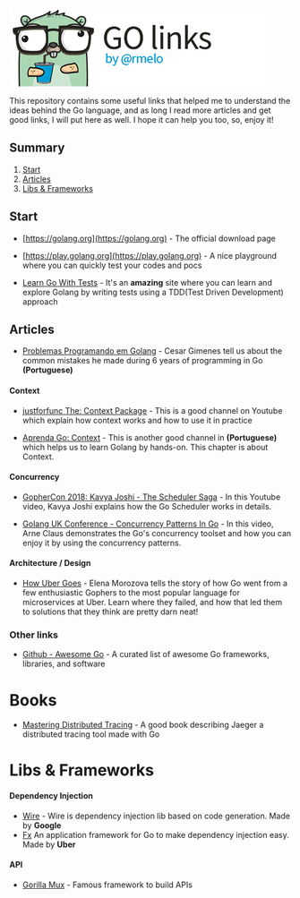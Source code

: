 ![Go links by rmelo logo](https://github.com/rmelo/go-links/blob/main/go-links-by-rmelo.jpg "Go links by rmelo")

This repository contains some useful links that helped me to understand the ideas behind the Go language, and as long I read more articles and get good links, I will put here as well. I hope it can help you too, so, enjoy it!

## Summary

1. [Start](#start)
1. [Articles](#articles)
2. [Libs & Frameworks](#libs--frameworks)



## Start

- [https://golang.org](https://golang.org) - The official download page

- [https://play.golang.org](https://play.golang.org) - A nice playground where you can quickly test your codes and pocs

- [Learn Go With Tests](https://quii.gitbook.io/learn-go-with-tests) - It's an **amazing** site where you can learn and explore Golang by writing tests using a TDD(Test Driven Development) approach


## Articles


- [Problemas Programando em Golang](https://crg.eti.br/post/problemas-programando-em-golang) - Cesar Gimenes tell us about the common mistakes he made during 6 years of programming in Go **(Portuguese)**

#### Context

- [justforfunc The: Context Package](https://www.youtube.com/watch?v=LSzR0VEraWw&ab_channel=justforfunc%3AProgramminginGo) - This is a good channel on Youtube which explain how context works and how to use it in practice

- [Aprenda Go: Context](https://www.youtube.com/watch?v=PhTtrrsUH8c&ab_channel=AprendaGo) - This is another good channel in **(Portuguese)** which helps us to learn Golang by hands-on. This chapter is about Context.

#### Concurrency
- [GopherCon 2018: Kavya Joshi - The Scheduler Saga](https://www.youtube.com/watch?v=YHRO5WQGh0k) - In this Youtube video, Kavya Joshi explains how the Go Scheduler works in details.

- [Golang UK Conference - Concurrency Patterns In Go](https://www.youtube.com/watch?v=YEKjSzIwAdA) - In this video, Arne Claus demonstrates the Go's concurrency toolset and how you can enjoy it by using the concurrency patterns.

#### Architecture / Design
- [How Uber Goes](https://www.youtube.com/watch?v=nLskCRJOdxM&ab_channel=GopherAcademy) - Elena Morozova tells the story of how Go went from a few enthusiastic Gophers to the most popular language for microservices at Uber. Learn where they failed, and how that led them to solutions that they think are pretty darn neat!

### Other links

- [Github - Awesome Go](https://github.com/avelino/awesome-go) - A curated list of awesome Go frameworks, libraries, and software

# Books

- [Mastering Distributed Tracing](https://www.amazon.com/Mastering-Distributed-Tracing-performance-microservices-ebook/dp/B07MBNGF7Q) - A good book describing Jaeger a distributed tracing tool made with Go

# Libs & Frameworks

#### Dependency Injection
- [Wire](https://github.com/google/wire) - Wire is dependency injection lib based on code generation. Made by **Google**
- [Fx]() An application framework for Go to make dependency injection easy. Made by **Uber**

#### API
- [Gorilla Mux](https://github.com/gorilla/mux) - Famous framework to build APIs

